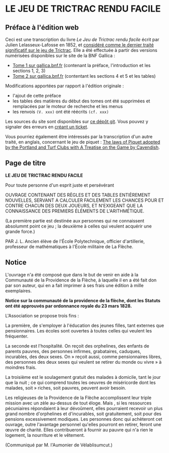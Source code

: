 # LE JEU DE TRICTRAC RENDU FACILE

## Préface à l'édition web

Ceci est une transcription du livre _Le Jeu de Trictrac rendu facile_ écrit par Julien Lelasseux-Lafosse en 1852, et [considéré comme le dernier traité significatif sur le jeu de Trictrac](https://fr.wikipedia.org/wiki/Trictrac#Trait%C3%A9s_secondaires). Elle a été effectuée à partir des versions numérisées disponibles sur le site de la BNF Gallica : 

- [Tome 1 sur gallica.bnf.fr](https://gallica.bnf.fr/ark:/12148/bpt6k98089663.r=%22le%20jeu%20de%20trictrac%20rendu%20facile%22?rk=21459;2) (contenant la préface, l'introduction et les sections 1, 2, 3)
- [Tome 2 sur gallica.bnf.fr](https://gallica.bnf.fr/ark:/12148/bpt6k98089648.r=%22le%20jeu%20de%20trictrac%20rendu%20facile%22?rk=42918;4) (contentant les sections 4 et 5 et les tables)

Modifications apportées par rapport à l'édition originale : 

- l'ajout de cette préface
- les tables des matières du début des tomes ont été supprimées et remplacées par le moteur de recherche et les menus
- les renvois `(V. xxx)` ont été réécrits `(cf. xxx)`

Les sources du site sont disponibles sur [ce dépôt git](https://github.com/mmai/leJeuDeTrictracRenduFacile/). Vous pouvez y signaler des erreurs en [créant un ticket](https://github.com/mmai/leJeuDeTrictracRenduFacile/issues).

Vous pourriez également être intéressés par la transcription d'un autre traité, en anglais, concernant le jeu de piquet : [The laws of Piquet adopted by the Portland and Turf Clubs with A Treatise on the Game by Cavendish](https://mmai.github.io/piquetBook/).

## Page de titre 

**LE JEU DE TRICTRAC RENDU FACILE**

Pour toute personne d'un esprit juste et persévérant 

OUVRAGE CONTENANT DES RÈGLES ET DES TABLES ENTIÈREMENT NOUVELLES, SERVANT A CALCULER FACILEMENT LES CHANCES POUR ET CONTRE CHACUN DES DEUX JOUEURS, ET N'EXIGEANT QUE LA CONNAISSANCE DES PREMIERS ÉLÉMENTS DE L'ARITHMÉTIQUE.

(La première partie est destinée aux personnes qui ne connaissent absolummt point ce jeu ; la deuxième à celles qui veulent acquérir une grande force.)

PAR J. L. Ancien élève de l'École Polytechnique, officier d'artillerie, professeur de mathématiques à l'École militaire de La Flèche.

## Notice

L'ouvrage n'a été composé que dans le but de venir en aide à la Communauté de la Providence de la Flèche, à laquelle il en a été fait don par son auteur, qui en a fait imprimer à ses frais une édition à mille exemplaires.

**Notice sur la communauté de la providence de la flèche, dont les Statuts ont été approuvés par ordonnance royale du 23 mars 1828.**

L'Association se propose trois fins :

La première, de s'employer à l'éducation des jeunes filles, tant externes que pensionnaires. Les écoles sont ouvertes à toutes celles qui veulent les fréquenter.

La seconde est l'hospitalité. On reçoit des orphelines, des enfants de parents pauvres, des personnes infirmes, grabataires, caduques, incurables, des deux sexes. On » reçoit aussi, comme pensionnaires libres, des personnes des deux sexes qui veulent se retirer du monde ou vivre » à moindres frais.

La troisième est le soulagement gratuit des malades à domicile, tant le jour que la nuit ; ce qui comprend toutes les oeuvres de miséricorde dont les malades, soit » riches, soit pauvres, peuvent avoir besoin.

Les religieuses de la Providence de la Flèche accomplissent leur triple mission avec un zèle au-dessus de tout éloge. Mais , si les ressources pécuniaires répondaient à leur dévoûment, elles pourraient recevoir un plus grand nombre d'orphelines et d'incurables, soit gratuitement, soit pour des pensions excessivement modiques. Les personnes donc qui achèteront cet ouvrage, outre l'avantage personnel qu'elles pourront en retirer, feront une œuvre de charité. Elles contribueront à fournir au pauvre qui n'a rien le logement, la nourriture et le vêtement.

(Communiqué par M. l'Aumonier de Vélablisumcut.)
